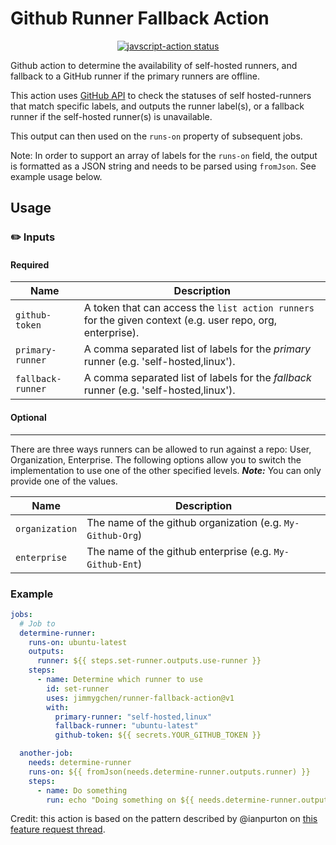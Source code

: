 # Github Runner Fallback Action

<p align="center">
  <a href="https://github.com/jimmygchen/runner-fallback-action/actions"><img alt="javscript-action status" src="https://github.com/jimmygchen/runner-fallback-action/workflows/units-test/badge.svg"></a>
</p>

Github action to determine the availability of self-hosted runners, and fallback to a GitHub runner if the primary runners are offline.

This action uses [GitHub API](https://docs.github.com/en/rest/actions/self-hosted-runners?apiVersion=2022-11-28#list-self-hosted-runners-for-a-repository) to check the statuses of self hosted-runners that match specific labels, and outputs the runner label(s), or a fallback runner if the self-hosted runner(s) is unavailable.

This output can then used on the `runs-on` property of subsequent jobs. 

Note: In order to support an array of labels for the `runs-on` field, the output is formatted as a JSON string and needs to be parsed using `fromJson`. See example usage below.



## Usage

### ✏️ Inputs

#### Required

|       Name        |                                          Description                                                       |
| ----------------- | ---------------------------------------------------------------------------------------------------------- |
|  `github-token`   | A token that can access the `list action runners` for the given context (e.g. user repo, org, enterprise). |
|  `primary-runner` | A comma separated list of labels for the _primary_ runner (e.g. 'self-hosted,linux').                      |
| `fallback-runner` | A comma separated list of labels for the _fallback_ runner (e.g. 'self-hosted,linux').                     |


#### Optional
---

There are three ways runners can be allowed to run against a repo: User, Organization, Enterprise. The following options allow you to switch the implementation to use one of the other specified levels. **_Note:_** You can only provide one of the values.

|       Name       |                     Description                                    |
| ---------------- | ------------------------------------------------------------------ |
| `organization`   | The name of the github organization (e.g. `My-Github-Org`)         |
| `enterprise`     | The name of the github enterprise (e.g. `My-Github-Ent`)           |



### Example
```yaml
jobs:
  # Job to 
  determine-runner:
    runs-on: ubuntu-latest
    outputs:
      runner: ${{ steps.set-runner.outputs.use-runner }}
    steps:
      - name: Determine which runner to use
        id: set-runner
        uses: jimmygchen/runner-fallback-action@v1
        with:
          primary-runner: "self-hosted,linux"
          fallback-runner: "ubuntu-latest"
          github-token: ${{ secrets.YOUR_GITHUB_TOKEN }}

  another-job:
    needs: determine-runner
    runs-on: ${{ fromJson(needs.determine-runner.outputs.runner) }}
    steps:
      - name: Do something
        run: echo "Doing something on ${{ needs.determine-runner.outputs.runner }}"
```

Credit: this action is based on the pattern described by @ianpurton on [this feature request thread](https://github.com/orgs/community/discussions/20019#discussioncomment-5414593).

